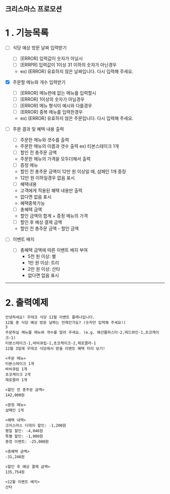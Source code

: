 ## 크리스마스 프로모션


# 1 . 기능목록

- [ ] 식당 예상 방문 날짜 입력받기
    - [ ] [ERROR] 입력값이 숫자가 아닐시
    - [ ] [ERRPR] 입력값이 1이상 31 이하의 숫자가 아닌경우
    - ex) [ERROR] 유효하지 않은 날짜입니다. 다시 입력해 주세요.
  


- [x] 주문할 메뉴와 개수 입력받기
    - [ ] [ERROR] 메뉴판에 없는 메뉴를 입력할시
    - [ ] [ERROR] 1이상의 숫자가 아닐경우
    - [ ] [ERROR] 메뉴 형식이 예시와 다를경우
    - [ ] [ERROR] 중복 메뉴를 입력한경우
    - ex) [ERROR] 유효하지 않은 주문입니다. 다시 입력해 주세요.
 

- [ ] 주문 결과 및 혜택 내용 출력
    - [ ] 주문한 메뉴와 갯수를 출력
    - 주문한 메뉴의 이름과 갯수 출력 ex) 티본스테이크 1개
    - [ ] 할인 전 총주문 금액
    - 주문한 메뉴의 가격을 모두더해서 출력
    - [ ] 증정 메뉴 
    - 할인 전 총주문 금액이 12만 원 이상일 때, 샴페인 1개 증정
    - 12만 원 이하일경우 없음 표시
    - [ ] 혜택내용 
    - 고객에게 적용된 혜택 내용만 출력 
    - 없다면 없음 표시
    - 혜택중복가능
    - [ ] 총혜택 금액 
    - 할인 금액의 합계 + 증정 메뉴의 가격
    - [ ] 할인 후 예상 결제 금액 
    - 할인 전 총주문 금액 - 할인 금액


- [ ] 이벤트 배지
  - [ ] 총혜택 금액에 따른 이벤트 배지 부여
    - 5천 원 이상: 별
    - 1만 원 이상: 트리
    - 2만 원 이상: 산타
    - 없다면 없음 표시

  

<hr>


# 2. 출력예제

```
안녕하세요! 우테코 식당 12월 이벤트 플래너입니다.
12월 중 식당 예상 방문 날짜는 언제인가요? (숫자만 입력해 주세요!)
3
주문하실 메뉴를 메뉴와 개수를 알려 주세요. (e.g. 해산물파스타-2,레드와인-1,초코케이크-1)
티본스테이크-1,바비큐립-1,초코케이크-2,제로콜라-1
12월 3일에 우테코 식당에서 받을 이벤트 혜택 미리 보기!
 
<주문 메뉴>
티본스테이크 1개
바비큐립 1개
초코케이크 2개
제로콜라 1개
 
<할인 전 총주문 금액>
142,000원
 
<증정 메뉴>
샴페인 1개
 
<혜택 내역>
크리스마스 디데이 할인: -1,200원
평일 할인: -4,046원
특별 할인: -1,000원
증정 이벤트: -25,000원
 
<총혜택 금액>
-31,246원
 
<할인 후 예상 결제 금액>
135,754원
 
<12월 이벤트 배지>
산타
```


 

   


